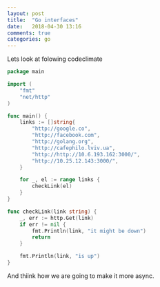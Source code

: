 ```yaml
---
layout: post
title:  "Go interfaces"
date:   2018-04-30 13:16
comments: true
categories: go
---
```


Lets look at folowing codeclimate

```go
package main

import (
	"fmt"
	"net/http"
)

func main() {
	links := []string{
		"http://google.co",
		"http://facebook.com",
		"http://golang.org",
		"http://cafephilo.lviv.ua",
		"http://http://10.6.193.162:3000/",
		"http://10.25.12.143:3000/",
	}

	for _, el := range links {
		checkLink(el)
	}
}

func checkLink(link string) {
	_, err := http.Get(link)
	if err != nil {
		fmt.Println(link, "it might be down")
		return
	}

	fmt.Println(link, "is up")
}

```

And thiink how we are going to make it more async.
